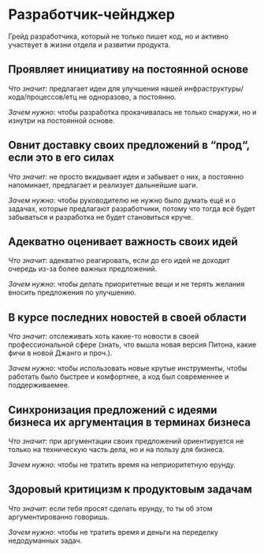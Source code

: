 # Разработчик-чейнджер

Грейд разработчика, который не только пишет код, но и активно участвует
 в жизни отдела и развитии продукта.

## Проявляет инициативу на постоянной основе

*Что значит*: предлагает идеи для улучшения нашей
 инфраструктуры/кода/процессов/етц не одноразово, а постоянно.

*Зачем нужно*: чтобы разработка прокачивалась не только снаружи,
 но и изнутри на постоянной основе.

## Овнит доставку своих предложений в “прод“, если это в его силах

*Что значит*: не просто вкидывает идеи и забывает о них, а постоянно
 напоминает, предлагает и реализует дальнейшие шаги.

*Зачем нужно*: чтобы руководителю не нужно было думать ещё и о задачах,
 которые предлагают разработчики, потому что тогда всё будет
 забываться и разработка не будет становиться круче.

## Адекватно оценивает важность своих идей

*Что значит*: адекватно реагировать, если до его идей не доходит
 очередь из-за более важных предложений.

*Зачем нужно*: чтобы делать приоритетные вещи и не терять желания
 вносить предложения по улучшению.

## В курсе последних новостей в своей области

*Что значит*: отслеживать хоть какие-то новости в своей профессиональной
 сфере (знать, что вышла новая версия Питона, какие фичи в новой Джанго и проч.).

*Зачем нужно*: чтобы использовать новые крутые инструменты, чтобы
 работать было быстрее и комфортнее, а код был современнее и
 поддерживаемее.

## Синхронизация предложений с идеями бизнеса их аргументация в терминах бизнеса

*Что значит*: при аргументации своих предложений ориентируется не только
 на техническую часть дела, но и на пользу для бизнеса.

*Зачем нужно*: чтобы не тратить время на неприоритетную ерунду.

## Здоровый критицизм к продуктовым задачам

*Что значит*: если тебя просят сделать ерунду, то ты об этом
 аргументированно говоришь.

*Зачем нужно*: чтобы не тратить время и деньги на переделку
 недодуманных задач.
